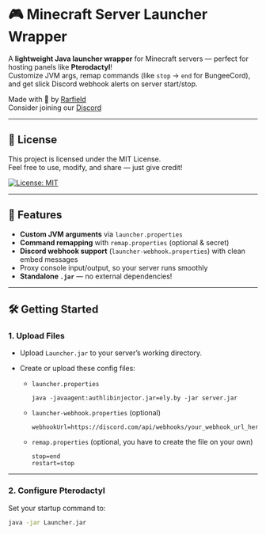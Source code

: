 # 🎮 Minecraft Server Launcher Wrapper

A **lightweight Java launcher wrapper** for Minecraft servers — perfect for hosting panels like **Pterodactyl**!  
Customize JVM args, remap commands (like `stop` → `end` for BungeeCord), and get slick Discord webhook alerts on server start/stop.

Made with 💖 by [Rarfield](https://youtube.com/@Rarfield)  
Consider joining our [Discord](https://discord.gg/3BGG8tcvVR)

---

## 📜 License 

This project is licensed under the MIT License.  
Feel free to use, modify, and share — just give credit!

[![License: MIT](https://img.shields.io/badge/License-MIT-yellow.svg)](https://opensource.org/licenses/MIT)

---

## 🚀 Features

- **Custom JVM arguments** via `launcher.properties`  
- **Command remapping** with `remap.properties` (optional & secret)  
- **Discord webhook support** (`launcher-webhook.properties`) with clean embed messages  
- Proxy console input/output, so your server runs smoothly  
- **Standalone `.jar`** — no external dependencies!

---

## 🛠 Getting Started

### 1. Upload Files

- Upload `Launcher.jar` to your server’s working directory.  
- Create or upload these config files:  

  - `launcher.properties`  
    ```properties
    java -javaagent:authlibinjector.jar=ely.by -jar server.jar
    ```

  - `launcher-webhook.properties` (optional)  
    ```properties
    webhookUrl=https://discord.com/api/webhooks/your_webhook_url_here
    ```

  - `remap.properties` (optional, you have to create the file on your own)  
    ```properties
    stop=end
    restart=stop
    ```

---

### 2. Configure Pterodactyl

Set your startup command to:  
```bash
java -jar Launcher.jar
```

